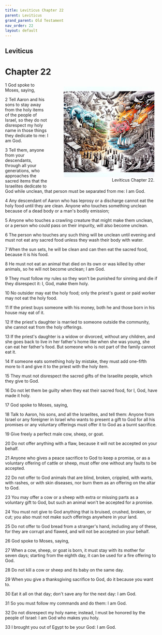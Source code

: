 ```yaml
---
title: Leviticus Chapter 22
parent: Leviticus
grand_parent: Old Testament
nav_order: 22
layout: default
---
```


## Leviticus

# Chapter 22

<figure style="float: right; margin-right: 10px;">
    <img src="/assets/Image/Leviticus/500/22.jpg" alt="Leviticus Chapter 22" style="width: 300px; height: 300px; float: right;padding-left: 10px;"/>
    <figcaption style="clear: both;text-align: right;">Leviticus Chapter 22.</figcaption>
</figure>
1 God spoke to Moses, saying,

2 Tell Aaron and his sons to stay away from the holy items of the people of Israel, so they do not disrespect my holy name in those things they dedicate to me: I am God.

3 Tell them, anyone from your descendants, through all your generations, who approaches the sacred items that the Israelites dedicate to God while unclean, that person must be separated from me: I am God.

4 Any descendant of Aaron who has leprosy or a discharge cannot eat the holy food until they are clean. Anyone who touches something unclean because of a dead body or a man's bodily emission;

5 Anyone who touches a crawling creature that might make them unclean, or a person who could pass on their impurity, will also become unclean.

6 The person who touches any such thing will be unclean until evening and must not eat any sacred food unless they wash their body with water.

7 When the sun sets, he will be clean and can then eat the sacred food, because it is his food.

8 He must not eat an animal that died on its own or was killed by other animals, so he will not become unclean; I am God.

9 They must follow my rules so they won't be punished for sinning and die if they disrespect it: I, God, make them holy.

10 No outsider may eat the holy food; only the priest's guest or paid worker may not eat the holy food.

11 If the priest buys someone with his money, both he and those born in his house may eat of it.

12 If the priest's daughter is married to someone outside the community, she cannot eat from the holy offerings.

13 If the priest's daughter is a widow or divorced, without any children, and she goes back to live in her father's home like when she was young, she can eat her father's food. But someone who is not part of the family cannot eat it.

14 If someone eats something holy by mistake, they must add one-fifth more to it and give it to the priest with the holy item.

15 They must not disrespect the sacred gifts of the Israelite people, which they give to God.

16 Do not let them be guilty when they eat their sacred food, for I, God, have made it holy.

17 God spoke to Moses, saying,

18 Talk to Aaron, his sons, and all the Israelites, and tell them: Anyone from Israel or any foreigner in Israel who wants to present a gift to God for all his promises or any voluntary offerings must offer it to God as a burnt sacrifice.

19 Give freely a perfect male cow, sheep, or goat.

20 Do not offer anything with a flaw, because it will not be accepted on your behalf.

21 Anyone who gives a peace sacrifice to God to keep a promise, or as a voluntary offering of cattle or sheep, must offer one without any faults to be accepted.

22 Do not offer to God animals that are blind, broken, crippled, with warts, with rashes, or with skin diseases, nor burn them as an offering on the altar to God.

23 You may offer a cow or a sheep with extra or missing parts as a voluntary gift to God, but such an animal won't be accepted for a promise.

24 You must not give to God anything that is bruised, crushed, broken, or cut; you also must not make such offerings anywhere in your land.

25 Do not offer to God bread from a stranger's hand, including any of these, for they are corrupt and flawed, and will not be accepted on your behalf.

26 God spoke to Moses, saying,

27 When a cow, sheep, or goat is born, it must stay with its mother for seven days; starting from the eighth day, it can be used for a fire offering to God.

28 Do not kill a cow or sheep and its baby on the same day.

29 When you give a thanksgiving sacrifice to God, do it because you want to.

30 Eat it all on that day; don't save any for the next day: I am God.

31 So you must follow my commands and do them: I am God.

32 Do not disrespect my holy name; instead, I must be honored by the people of Israel: I am God who makes you holy.

33 I brought you out of Egypt to be your God: I am God.


